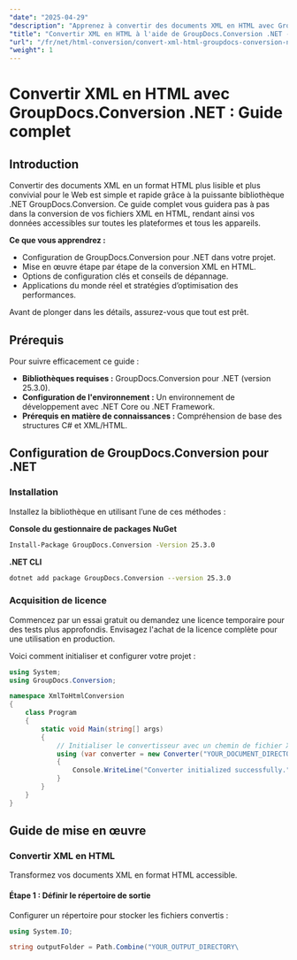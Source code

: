 ```yaml
---
"date": "2025-04-29"
"description": "Apprenez à convertir des documents XML en HTML avec GroupDocs.Conversion pour .NET. Ce tutoriel couvre la configuration, les étapes de conversion et les stratégies d'optimisation."
"title": "Convertir XML en HTML à l'aide de GroupDocs.Conversion .NET - Un guide complet"
"url": "/fr/net/html-conversion/convert-xml-html-groupdocs-conversion-net-tutorial/"
"weight": 1
---
```


# Convertir XML en HTML avec GroupDocs.Conversion .NET : Guide complet

## Introduction

Convertir des documents XML en un format HTML plus lisible et plus convivial pour le Web est simple et rapide grâce à la puissante bibliothèque .NET GroupDocs.Conversion. Ce guide complet vous guidera pas à pas dans la conversion de vos fichiers XML en HTML, rendant ainsi vos données accessibles sur toutes les plateformes et tous les appareils.

**Ce que vous apprendrez :**
- Configuration de GroupDocs.Conversion pour .NET dans votre projet.
- Mise en œuvre étape par étape de la conversion XML en HTML.
- Options de configuration clés et conseils de dépannage.
- Applications du monde réel et stratégies d’optimisation des performances.

Avant de plonger dans les détails, assurez-vous que tout est prêt.

## Prérequis

Pour suivre efficacement ce guide :

- **Bibliothèques requises :** GroupDocs.Conversion pour .NET (version 25.3.0).
- **Configuration de l'environnement :** Un environnement de développement avec .NET Core ou .NET Framework.
- **Prérequis en matière de connaissances :** Compréhension de base des structures C# et XML/HTML.

## Configuration de GroupDocs.Conversion pour .NET

### Installation

Installez la bibliothèque en utilisant l’une de ces méthodes :

**Console du gestionnaire de packages NuGet**

```bash
Install-Package GroupDocs.Conversion -Version 25.3.0
```

**\.NET CLI**

```bash
dotnet add package GroupDocs.Conversion --version 25.3.0
```

### Acquisition de licence

Commencez par un essai gratuit ou demandez une licence temporaire pour des tests plus approfondis. Envisagez l'achat de la licence complète pour une utilisation en production.

Voici comment initialiser et configurer votre projet :

```csharp
using System;
using GroupDocs.Conversion;

namespace XmlToHtmlConversion
{
    class Program
    {
        static void Main(string[] args)
        {
            // Initialiser le convertisseur avec un chemin de fichier XML
            using (var converter = new Converter("YOUR_DOCUMENT_DIRECTORY/sample.xml"))
            {
                Console.WriteLine("Converter initialized successfully.");
            }
        }
    }
}
```

## Guide de mise en œuvre

### Convertir XML en HTML

Transformez vos documents XML en format HTML accessible.

#### Étape 1 : Définir le répertoire de sortie

Configurer un répertoire pour stocker les fichiers convertis :

```csharp
using System.IO;

string outputFolder = Path.Combine("YOUR_OUTPUT_DIRECTORY\
